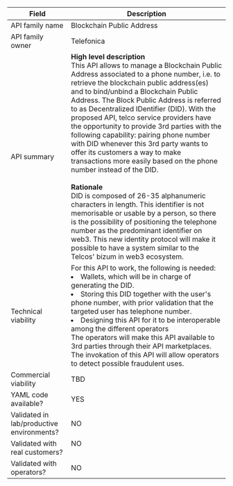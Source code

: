| **Field** | Description | 
| ---- | ----- |
| API family name | Blockchain Public Address |
| API family owner| Telefonica  |
| API summary | **High level description**<br> This API allows to manage a Blockchain Public Address associated to a phone number, i.e. to retrieve the blockchain public address(es) and to bind/unbind a Blockchain Public Address. The Block Public Address is referred to as Decentralized IDentifier (DID). With the proposed API, telco service providers have the opportunity to provide 3rd parties with the following capability: pairing phone number with DID whenever this 3rd party wants to offer its customers a way to make transactions more easily based on the phone number instead of the DID. <br><br>**Rationale**<br>DID is composed of 26-35 alphanumeric characters in length. This identifier is not memorisable or usable by a person, so there is the possibility of positioning the telephone number as the predominant identifier on web3. This new identity protocol will make it possible to have a system similar to the Telcos' bizum in web3 ecosystem.
| Technical viability | For this API to work, the following is needed: <li> Wallets, which will be in charge of generating the DID.</li><li> Storing this DID together with the user's phone number, with prior validation that the targeted user has telephone number. </li><li>Designing this API for it to be interoperable among the different operators</li>The operators will make this API available to 3rd parties through their API marketplaces. The invokation of this API will allow operators to detect possible fraudulent uses. |
| Commercial viability | TBD | 
| YAML code available? | YES |
| Validated in lab/productive environments? | NO<br>|
| Validated with real customers? | NO <br><br> |
| Validated with operators? | NO  </em> |
